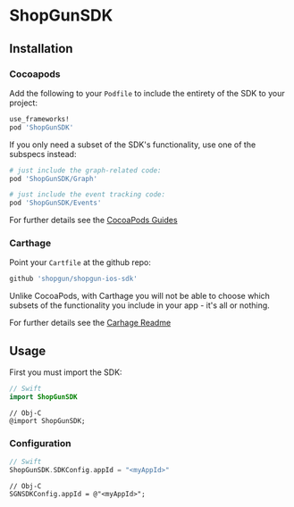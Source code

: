 # ShopGunSDK

## Installation

### Cocoapods
Add the following to your `Podfile` to include the entirety of the SDK to your project:

```ruby
use_frameworks!
pod 'ShopGunSDK'
```

If you only need a subset of the SDK's functionality, use one of the subspecs instead: 

```ruby
# just include the graph-related code:
pod 'ShopGunSDK/Graph'

# just include the event tracking code:
pod 'ShopGunSDK/Events'
```

For further details see the [CocoaPods Guides](https://guides.cocoapods.org/)


### Carthage

Point your `Cartfile` at the github repo:

```ruby
github 'shopgun/shopgun-ios-sdk'
```

Unlike CocoaPods, with Carthage you will not be able to choose which subsets of the functionality you include in your app - it's all or nothing.

For further details see the [Carhage Readme](https://guides.cocoapods.org/)


## Usage

First you must import the SDK:

```swift
// Swift
import ShopGunSDK
```
```objc 
// Obj-C
@import ShopGunSDK;
```


### Configuration


```swift
// Swift
ShopGunSDK.SDKConfig.appId = "<myAppId>"
```
```objc
// Obj-C
SGNSDKConfig.appId = @"<myAppId>";
```

